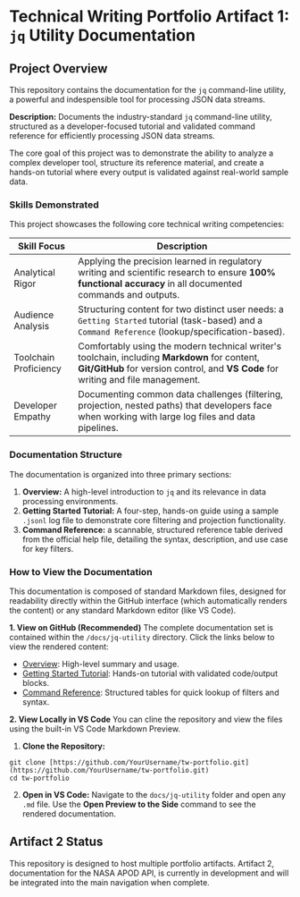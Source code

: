 # Technical Writing Portfolio Artifact 1: `jq` Utility Documentation

## Project Overview
This repository contains the documentation for the `jq` command-line utility, a powerful and indespensible tool for processing JSON data streams.

**Description:** Documents the industry-standard `jq` command-line utility, structured as a developer-focused tutorial and validated command reference for efficiently processing JSON data streams.

The core goal of this project was to demonstrate the ability to analyze a complex developer tool, structure its reference material, and create a hands-on tutorial where every output is validated against real-world sample data.

### Skills Demonstrated

This project showcases the following core technical writing competencies:

| **Skill Focus**           | **Description**                                                                                                                                                                        |
| ------------------------- | -------------------------------------------------------------------------------------------------------------------------------------------------------------------------------------- |
| Analytical Rigor          | Applying the precision learned in regulatory writing and scientific research to ensure **100% functional accuracy** in all documented commands and outputs.                            |
| Audience Analysis         | Structuring content for two distinct user needs: a `Getting Started` tutorial (task-based) and a `Command Reference` (lookup/specification-based).                                     |
| Toolchain Proficiency     | Comfortably using the modern technical writer's toolchain, including **Markdown** for content, **Git/GitHub** for version control, and **VS Code** for writing and file management.    |
| Developer Empathy         | Documenting common data challenges (filtering, projection, nested paths) that developers face when working with large log files and data pipelines.                                    |

### Documentation Structure
The documentation is organized into three primary sections:
1. **Overview:** A high-level introduction to `jq` and its relevance in data processing environments.
2. **Getting Started Tutorial:** A four-step, hands-on guide using a sample `.jsonl` log file to demonstrate core filtering and projection functionality.
3. **Command Reference:** a scannable, structured reference table derived from the official help file, detailing the syntax, description, and use case for key filters.

### How to View the Documentation
This documentation is composed of standard Markdown files, designed for readability directly within the GitHub interface (which automatically renders the content) or any standard Markdown editor (like VS Code).

**1. View on GitHub (Recommended)**
The complete documentation set is contained within the `/docs/jq-utility` directory. Click the links below to view the rendered content:
- [Overview](./jq-utility/index.md): High-level summary and usage.
- [Getting Started Tutorial](./jq-utility/getting-started.md): Hands-on tutorial with validated code/output blocks.
- [Command Reference](./jq-utility/reference.md): Structured tables for quick lookup of filters and syntax.

**2. View Locally in VS Code**
You can cline the repository and view the files using the built-in VS Code Markdown Preview.
1. **Clone the Repository:**

```
git clone [https://github.com/YourUsername/tw-portfolio.git](https://github.com/YourUsername/tw-portfolio.git)
cd tw-portfolio
```

2. **Open in VS Code:** Navigate to the `docs/jq-utility` folder and open any `.md` file. Use the **Open Preview to the Side** command to see the rendered documentation.

## Artifact 2 Status
This repository is designed to host multiple portfolio artifacts. Artifact 2, documentation for the NASA APOD API, is currently in development and will be integrated into the main navigation when complete.

